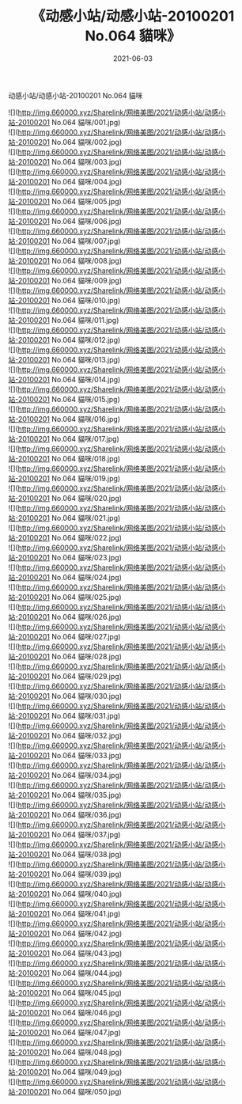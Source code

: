 ﻿---
layout: post
title:  《动感小站/动感小站-20100201 No.064 貓咪》
date:   2021-06-03
img: http://img.660000.xyz/Sharelink/网络美图/2021/动感小站/动感小站-20100201 No.064 貓咪/000.jpg
categories: [美女, 清纯, 唯美]
---

动感小站/动感小站-20100201 No.064 貓咪

 ![](http://img.660000.xyz/Sharelink/网络美图/2021/动感小站/动感小站-20100201 No.064 貓咪/001.jpg) <br>![](http://img.660000.xyz/Sharelink/网络美图/2021/动感小站/动感小站-20100201 No.064 貓咪/002.jpg) <br>![](http://img.660000.xyz/Sharelink/网络美图/2021/动感小站/动感小站-20100201 No.064 貓咪/003.jpg) <br>![](http://img.660000.xyz/Sharelink/网络美图/2021/动感小站/动感小站-20100201 No.064 貓咪/004.jpg) <br>![](http://img.660000.xyz/Sharelink/网络美图/2021/动感小站/动感小站-20100201 No.064 貓咪/005.jpg) <br>![](http://img.660000.xyz/Sharelink/网络美图/2021/动感小站/动感小站-20100201 No.064 貓咪/006.jpg) <br>![](http://img.660000.xyz/Sharelink/网络美图/2021/动感小站/动感小站-20100201 No.064 貓咪/007.jpg) <br>![](http://img.660000.xyz/Sharelink/网络美图/2021/动感小站/动感小站-20100201 No.064 貓咪/008.jpg) <br>![](http://img.660000.xyz/Sharelink/网络美图/2021/动感小站/动感小站-20100201 No.064 貓咪/009.jpg) <br>![](http://img.660000.xyz/Sharelink/网络美图/2021/动感小站/动感小站-20100201 No.064 貓咪/010.jpg) <br>![](http://img.660000.xyz/Sharelink/网络美图/2021/动感小站/动感小站-20100201 No.064 貓咪/011.jpg) <br>![](http://img.660000.xyz/Sharelink/网络美图/2021/动感小站/动感小站-20100201 No.064 貓咪/012.jpg) <br>![](http://img.660000.xyz/Sharelink/网络美图/2021/动感小站/动感小站-20100201 No.064 貓咪/013.jpg) <br>![](http://img.660000.xyz/Sharelink/网络美图/2021/动感小站/动感小站-20100201 No.064 貓咪/014.jpg) <br>![](http://img.660000.xyz/Sharelink/网络美图/2021/动感小站/动感小站-20100201 No.064 貓咪/015.jpg) <br>![](http://img.660000.xyz/Sharelink/网络美图/2021/动感小站/动感小站-20100201 No.064 貓咪/016.jpg) <br>![](http://img.660000.xyz/Sharelink/网络美图/2021/动感小站/动感小站-20100201 No.064 貓咪/017.jpg) <br>![](http://img.660000.xyz/Sharelink/网络美图/2021/动感小站/动感小站-20100201 No.064 貓咪/018.jpg) <br>![](http://img.660000.xyz/Sharelink/网络美图/2021/动感小站/动感小站-20100201 No.064 貓咪/019.jpg) <br>![](http://img.660000.xyz/Sharelink/网络美图/2021/动感小站/动感小站-20100201 No.064 貓咪/020.jpg) <br>![](http://img.660000.xyz/Sharelink/网络美图/2021/动感小站/动感小站-20100201 No.064 貓咪/021.jpg) <br>![](http://img.660000.xyz/Sharelink/网络美图/2021/动感小站/动感小站-20100201 No.064 貓咪/022.jpg) <br>![](http://img.660000.xyz/Sharelink/网络美图/2021/动感小站/动感小站-20100201 No.064 貓咪/023.jpg) <br>![](http://img.660000.xyz/Sharelink/网络美图/2021/动感小站/动感小站-20100201 No.064 貓咪/024.jpg) <br>![](http://img.660000.xyz/Sharelink/网络美图/2021/动感小站/动感小站-20100201 No.064 貓咪/025.jpg) <br>![](http://img.660000.xyz/Sharelink/网络美图/2021/动感小站/动感小站-20100201 No.064 貓咪/026.jpg) <br>![](http://img.660000.xyz/Sharelink/网络美图/2021/动感小站/动感小站-20100201 No.064 貓咪/027.jpg) <br>![](http://img.660000.xyz/Sharelink/网络美图/2021/动感小站/动感小站-20100201 No.064 貓咪/028.jpg) <br>![](http://img.660000.xyz/Sharelink/网络美图/2021/动感小站/动感小站-20100201 No.064 貓咪/029.jpg) <br>![](http://img.660000.xyz/Sharelink/网络美图/2021/动感小站/动感小站-20100201 No.064 貓咪/030.jpg) <br>![](http://img.660000.xyz/Sharelink/网络美图/2021/动感小站/动感小站-20100201 No.064 貓咪/031.jpg) <br>![](http://img.660000.xyz/Sharelink/网络美图/2021/动感小站/动感小站-20100201 No.064 貓咪/032.jpg) <br>![](http://img.660000.xyz/Sharelink/网络美图/2021/动感小站/动感小站-20100201 No.064 貓咪/033.jpg) <br>![](http://img.660000.xyz/Sharelink/网络美图/2021/动感小站/动感小站-20100201 No.064 貓咪/034.jpg) <br>![](http://img.660000.xyz/Sharelink/网络美图/2021/动感小站/动感小站-20100201 No.064 貓咪/035.jpg) <br>![](http://img.660000.xyz/Sharelink/网络美图/2021/动感小站/动感小站-20100201 No.064 貓咪/036.jpg) <br>![](http://img.660000.xyz/Sharelink/网络美图/2021/动感小站/动感小站-20100201 No.064 貓咪/037.jpg) <br>![](http://img.660000.xyz/Sharelink/网络美图/2021/动感小站/动感小站-20100201 No.064 貓咪/038.jpg) <br>![](http://img.660000.xyz/Sharelink/网络美图/2021/动感小站/动感小站-20100201 No.064 貓咪/039.jpg) <br>![](http://img.660000.xyz/Sharelink/网络美图/2021/动感小站/动感小站-20100201 No.064 貓咪/040.jpg) <br>![](http://img.660000.xyz/Sharelink/网络美图/2021/动感小站/动感小站-20100201 No.064 貓咪/041.jpg) <br>![](http://img.660000.xyz/Sharelink/网络美图/2021/动感小站/动感小站-20100201 No.064 貓咪/042.jpg) <br>![](http://img.660000.xyz/Sharelink/网络美图/2021/动感小站/动感小站-20100201 No.064 貓咪/043.jpg) <br>![](http://img.660000.xyz/Sharelink/网络美图/2021/动感小站/动感小站-20100201 No.064 貓咪/044.jpg) <br>![](http://img.660000.xyz/Sharelink/网络美图/2021/动感小站/动感小站-20100201 No.064 貓咪/045.jpg) <br>![](http://img.660000.xyz/Sharelink/网络美图/2021/动感小站/动感小站-20100201 No.064 貓咪/046.jpg) <br>![](http://img.660000.xyz/Sharelink/网络美图/2021/动感小站/动感小站-20100201 No.064 貓咪/047.jpg) <br>![](http://img.660000.xyz/Sharelink/网络美图/2021/动感小站/动感小站-20100201 No.064 貓咪/048.jpg) <br>![](http://img.660000.xyz/Sharelink/网络美图/2021/动感小站/动感小站-20100201 No.064 貓咪/049.jpg) <br>![](http://img.660000.xyz/Sharelink/网络美图/2021/动感小站/动感小站-20100201 No.064 貓咪/050.jpg) <br>